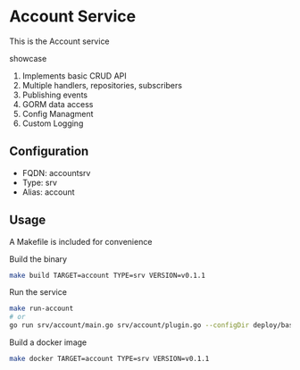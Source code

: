 # Account Service

This is the Account service

showcase

1. Implements basic CRUD API
2. Multiple handlers, repositories, subscribers
3. Publishing events
4. GORM data access
5. Config Managment
6. Custom Logging

## Configuration

- FQDN: accountsrv
- Type: srv
- Alias: account

## Usage

A Makefile is included for convenience

Build the binary

```bash
make build TARGET=account TYPE=srv VERSION=v0.1.1
```

Run the service

```bash
make run-account
# or
go run srv/account/main.go srv/account/plugin.go --configDir deploy/bases/account-srv/config
```

Build a docker image

```bash
make docker TARGET=account TYPE=srv VERSION=v0.1.1
```
